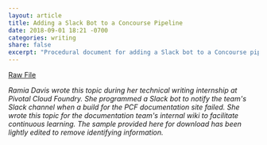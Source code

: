 ```yaml
---
layout: article
title: Adding a Slack Bot to a Concourse Pipeline
date: 2018-09-01 18:21 -0700
categories: writing
share: false
excerpt: "Procedural document for adding a Slack bot to a Concourse pipeline."
---
```

<a href="/downloads/slack-bot.html.md.erb" class="btn" download="Adding a Slack Bot to a Concourse Pipeline">Raw File</a>

_Ramia Davis wrote this topic during her technical writing internship at Pivotal Cloud Foundry. She programmed a Slack bot to notify the team's Slack channel when a build for the PCF documentation site failed. She wrote this topic for the documentation team's internal wiki to facilitate continuous learning. The sample provided here for download has been lightly edited to remove identifying information._